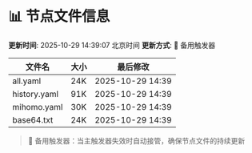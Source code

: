 # 📊 节点文件信息

**更新时间**: 2025-10-29 14:39:07 北京时间
**更新方式**: 🔄 备用触发器

| 文件名 | 大小 | 最后修改 |
|--------|------|----------|
| all.yaml | 24K | 2025-10-29 14:39 |
| history.yaml | 91K | 2025-10-29 14:39 |
| mihomo.yaml | 30K | 2025-10-29 14:39 |
| base64.txt | 24K | 2025-10-29 14:39 |

> 🔄 备用触发器：当主触发器失效时自动接管，确保节点文件的持续更新
